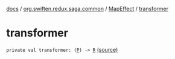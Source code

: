 [docs](../../index.md) / [org.swiften.redux.saga.common](../index.md) / [MapEffect](index.md) / [transformer](./transformer.md)

# transformer

`private val transformer: (`[`P`](index.md#P)`) -> `[`R`](index.md#R) [(source)](https://github.com/protoman92/KotlinRedux/tree/master/common/common-saga/src/main/kotlin/org/swiften/redux/saga/common/MapEffect.kt#L15)